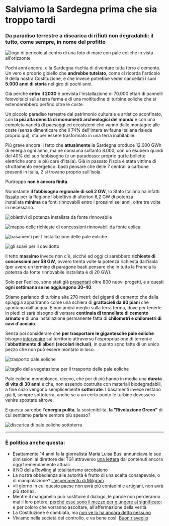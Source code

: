 # Salviamo la Sardegna prima che sia troppo tardi

### Da paradiso terrestre a discarica di rifiuti non degradabili: il tutto, come sempre, in nome del profitto

![logo di pericolo al centro di una foto di mare con pale eoliche in vista all'orizzonte](/img/sardegna-8.jpg)

Pochi anni ancora, e la Sardegna rischia di diventare tutta ferro e cemento. Un vero e proprio gioiello che **andrebbe tutelato**, come ci ricorda l'articolo 9 della nostra Costituzione, e che invece potrebbe veder cancellati i suoi **5.000 anni di storia** nel giro di pochi anni.

Già perché **entro il 2030** è prevista l'installazione di 70.000 ettari di pannelli fotovoltaici sulla terra ferma e di una moltitudine di turbine eoliche che si estenderebbero perfino oltre le coste.

Un piccolo paradiso terrestre dal patrimonio culturale e artistico sconfinato, con **la più alta densità di monumenti archeologici del mondo** e con una completa varietà di paesaggi ed ecosistemi che vanno dalle montagne alle coste (senza dimenticare che il 74% dell'intera avifauna italiana risiede proprio qui), sta per essere trasformato in una terra inabitabile.

Più grave ancora il fatto che **attualmente** la Sardegna produce 12.000 GWh di energia ogni anno, ma ne consuma soltanto 8.000, con un esubero quindi del 40% del suo fabbisogno (e un paradosso: proprio qui le bollette elettriche sono le più care d'Italia). Già in passato l'isola è stata vittima di sfruttamento energetico: basti pensare che delle 7 centrali a carbone presenti in Italia, 2 si trovano proprio sull'isola.

Purtroppo **non è ancora finita**.

Nonostante **il fabbisogno regionale di soli 2 GW**, lo Stato Italiano ha infatti [fissato](https://www.gazzettaufficiale.it/atto/serie_generale/caricaDettaglioAtto/originario?atto.dataPubblicazioneGazzetta=2024-07-02&atto.codiceRedazionale=24A03360&elenco30giorni=true) per la Regione l’obiettivo di ulteriori 6,2 GW di potenza installata **minima** da fonti rinnovabili entro i prossimi sei anni; oltre tre volte in necessario.

![obiettivi di potenza installata da fonte rinnovabile](/img/sardegna-2.jpg)

![mappa delle richieste di concessioni rinnovabili da fonte eolica](/img/sardegna-1.jpg)

![basamenti per l'installazione delle pale eoliche](/img/sardegna-4.jpg)

![gli scavi per il cavidotto](/img/sardegna-5.jpg)

Il tetto **massimo** invece non c'è, sicché ad oggi ci sarebbero **richieste di concessioni per 58 GW**, ovvero trenta volte la potenza richiesta dall'isola (per avere un termine di paragone basti pensare che in tutta la Francia la potenza da fonte rinnovabile installata è di 20 GW).

Solo per l'eolico, sono stati già [presentati](https://www.orthobenessere.com/problema-eolico-in-sardegna/) oltre 800 nuovi progetti, e a questi **ogni settimana se ne aggiungono 30-40**.

Stiamo parlando di turbine alte 270 metri: dei giganti di cemento che dalla spiaggia appariranno come una schiera di **grattacieli da 90 piani** che spuntano dall'acqua. E non andrà meglio sulla terra ferma, dove per tenerle in piedi ci sarà bisogno di versare **centinaia di tonnellate di cemento armato** e di una installazione permanente fatta di **chilometri e chilometri di cavi d'acciaio**.

Senza poi considerare che **per trasportare le gigantesche pale eoliche** bisogna [intervenire](https://va.mite.gov.it/File/Documento/739028) sul territorio attraverso l'espropriazione di terreni e l'**abbattimento di alberi (secolari inclusi)**, in quanto sono fatte di un unico pezzo che non può essere montato in loco.

![trasporto pale eoliche](/img/sardegna-6.jpg)

![taglio della vegetazione per il trasporto delle pale eoliche](/img/sardegna-7.jpg)

Pale eoliche monoblocco, dicevo, che per di più hanno in media una **durata di vita di 30 anni** e che, non essendo costruite con materiali biodegradabili, a fine ciclo vengono semplicemente **sotterrate**. I basamenti invece restano già lì, sempre sottoterra, anche se a un certo punto le turbine dovessero venire spostate altrove.

E questa sarebbe l'**energia pulita**, la sostenibilità, **la "Rivoluzione Green"** di cui sentiamo parlare sempre più spesso?

![discarica di pale eoliche sottoterra](/img/sardegna-3.jpg)

---

### È politica anche questa:
- Esattamente 14 anni fa la giornalista Maria Luisa Busi annunciava le sue dimissioni al direttore del TG1 attraverso [una lettera](/articles/2024-05-21-maria-luisa-busi.html) dai contenuti ancora oggi tremendamente attuali
- [il NO della Rowling](/articles/2024-04-04-rowling-guerra-al-totalitarismo-arcobaleno.html) al totalitarismo arcobaleno
- La nostra obbedienza alle autorità è frutto di una scelta consapevole, o di manipolazione? [L'esperimento di Milgram](/articles/2024-03-07-milgram.html)
- «Il giorno in cui questo paese[ non avrà più contadini e artigiani](/articles/2024-03-06-protesta-agricoltori.html), non avrà più storia».
- Mentre il manganello può sostituire il dialogo, le parole non perderanno mai il loro potere; [perché esse sono il mezzo per giungere al significato](/articles/2023-12-13-una-profezia.html); e per coloro che vorranno ascoltare, all’affermazione della verità
- La Costituzione è cambiata, ma [non ve lo ha ancora detto nessuno](/articles/2022-02-24-modifica-silenziosa-alla-costituzione.html)
- Viviamo nella società del controllo, e va bene così. [Buon risveglio](/articles/2024-02-08-matrix.html)